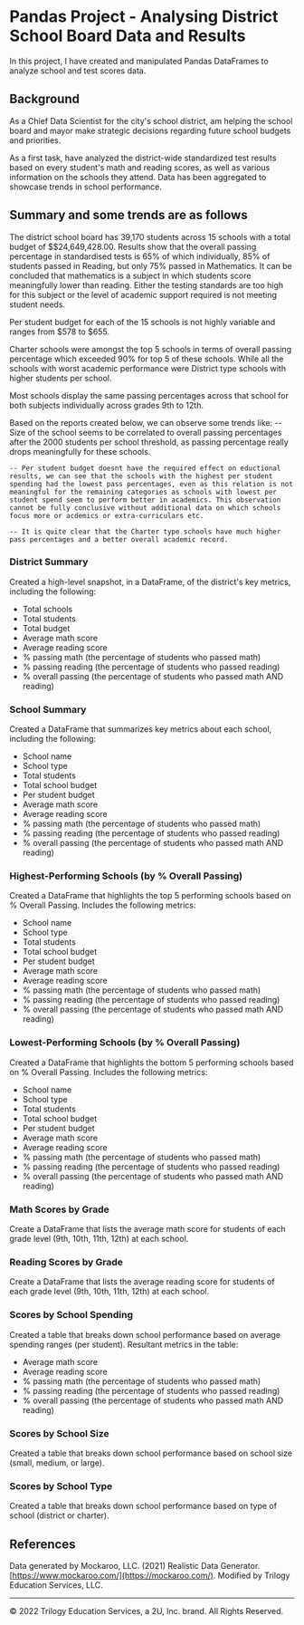 # Pandas Project - Analysing District School Board Data and Results 
In this project, I have created and manipulated Pandas DataFrames to analyze school and test scores data.


## Background

As a Chief Data Scientist for the city's school district, am helping the school board and mayor make strategic decisions regarding future school budgets and priorities.

As a first task, have analyzed the district-wide standardized test results based on  every student's math and reading scores, as well as various information on the schools they attend. Data has been aggregated to showcase trends in school performance.

## Summary and some trends are as follows
The district school board has 39,170 students across 15 schools with a total budget of $$24,649,428.00. Results show that the overall passing percentage in standardised tests is 65% of which individually, 85% of students passed in Reading, but only 75% passed in Mathematics. It can be concluded that mathematics is a subject in which students score meaningfully lower than reading. Either the testing standards are too high for this subject or the level of academic support required is not meeting student needs.  

Per student budget for each of the 15 schools is not highly variable and ranges from $578 to $655. 

Charter schools were amongst the top 5 schools in terms of overall passing percentage which exceeded 90% for top 5 of these schools. While all the schools with worst academic performance were District type schools with higher students per school.    

Most schools display the same passing percentages across that school for both subjects individually across grades 9th to 12th. 

Based on the reports created below, we can observe some trends like:
    -- Size of the school seems to be correlated to overall passing percentages after the 2000 students per school threshold, as passing percentage really drops meaningfully for these schools.
     
    -- Per student budget doesnt have the required effect on eductional results, we can see that the schools with the highest per student spending had the lowest pass percentages, even as this relation is not meaningful for the remaining categories as schools with lowest per student spend seem to perform better in academics. This observation cannot be fully conclusive without additional data on which schools focus more or acdemics or extra-curriculars etc.  
    
    -- It is quite clear that the Charter type schools have much higher pass percentages and a better overall academic record. 
    
    
### District Summary

Created a high-level snapshot, in a DataFrame, of the district's key metrics, including the following:

* Total schools
* Total students
* Total budget
* Average math score
* Average reading score
* % passing math (the percentage of students who passed math)
* % passing reading (the percentage of students who passed reading)
* % overall passing (the percentage of students who passed math AND reading)

### School Summary

Created a DataFrame that summarizes key metrics about each school, including the following:

* School name
* School type
* Total students
* Total school budget
* Per student budget
* Average math score
* Average reading score
* % passing math (the percentage of students who passed math)
* % passing reading (the percentage of students who passed reading)
* % overall passing (the percentage of students who passed math AND reading)

### Highest-Performing Schools (by % Overall Passing)

Created a DataFrame that highlights the top 5 performing schools based on % Overall Passing. Includes the following metrics:

* School name
* School type
* Total students
* Total school budget
* Per student budget
* Average math score
* Average reading score
* % passing math (the percentage of students who passed math)
* % passing reading (the percentage of students who passed reading)
* % overall passing (the percentage of students who passed math AND reading)


### Lowest-Performing Schools (by % Overall Passing)

Created a DataFrame that highlights the bottom 5 performing schools based on % Overall Passing. Includes the following metrics:

* School name
* School type
* Total students
* Total school budget
* Per student budget
* Average math score
* Average reading score
* % passing math (the percentage of students who passed math)
* % passing reading (the percentage of students who passed reading)
* % overall passing (the percentage of students who passed math AND reading)

### Math Scores by Grade

Create a DataFrame that lists the average math score for students of each grade level (9th, 10th, 11th, 12th) at each school.

### Reading Scores by Grade

Create a DataFrame that lists the average reading score for students of each grade level (9th, 10th, 11th, 12th) at each school.

### Scores by School Spending

Created a table that breaks down school performance based on average spending ranges (per student). Resultant metrics in the table:

* Average math score
* Average reading score
* % passing math (the percentage of students who passed math)
* % passing reading (the percentage of students who passed reading)
* % overall passing (the percentage of students who passed math AND reading)

### Scores by School Size

Created a table that breaks down school performance based on school size (small, medium, or large).
### Scores by School Type

Created a table that breaks down school performance based on type of school (district or charter).


## References

Data generated by Mockaroo, LLC. (2021) Realistic Data Generator. [https://www.mockaroo.com/](https://mockaroo.com/). Modified by Trilogy Education Services, LLC.

- - -

© 2022 Trilogy Education Services, a 2U, Inc. brand. All Rights Reserved.

